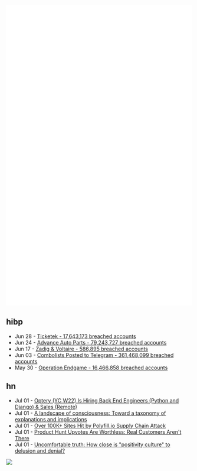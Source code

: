 ![Metrics](https://raw.githubusercontent.com/phixion/phixion/master/metrics.svg)

## hibp

<!--
for https://github.com/phixion/phixion/blob/main/.github/workflows/feeds.yml
-->
<!--START_SECTION:haveibeenpwnd-->
- Jun 28 - [Ticketek - 17,643,173 breached accounts](https://haveibeenpwned.com/PwnedWebsites#Ticketek)
- Jun 24 - [Advance Auto Parts - 79,243,727 breached accounts](https://haveibeenpwned.com/PwnedWebsites#AdvanceAutoParts)
- Jun 17 - [Zadig & Voltaire - 586,895 breached accounts](https://haveibeenpwned.com/PwnedWebsites#ZadigVoltaire)
- Jun 03 - [Combolists Posted to Telegram - 361,468,099 breached accounts](https://haveibeenpwned.com/PwnedWebsites#TelegramCombolists)
- May 30 - [Operation Endgame - 16,466,858 breached accounts](https://haveibeenpwned.com/PwnedWebsites#OperationEndgame)
<!--END_SECTION:haveibeenpwnd-->

## hn

<!--
for https://github.com/phixion/phixion/blob/main/.github/workflows/feeds.yml
-->
<!--START_SECTION:hn-->
- Jul 01 - [Optery (YC W22) Is Hiring Back End Engineers (Python and Django) & Sales (Remote)](https://www.ycombinator.com/companies/optery/jobs)
- Jul 01 - [A landscape of consciousness: Toward a taxonomy of explanations and implications](https://www.sciencedirect.com/science/article/pii/S0079610723001128)
- Jul 01 - [Over 100K+ Sites Hit by Polyfill.io Supply Chain Attack](https://www.infoq.com/news/2024/06/polyfill-supply-chain-attack/)
- Jul 01 - [Product Hunt Upvotes Are Worthless: Real Customers Aren't There](https://news.ycombinator.com/item?id=40844727)
- Jul 01 - [Uncomfortable truth: How close is "positivity culture" to delusion and denial?](https://jakeseliger.com/2024/06/24/uncomfortable-truth-how-close-is-positivity-culture-to-delusion-and-denial/)
<!--END_SECTION:hn-->

<!--
for https://yhype.me
-->
![](https://hit.yhype.me/github/profile?user_id=13013670)
